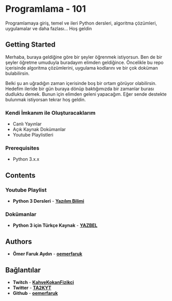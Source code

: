 # Programlama - 101
Programlamaya giriş, temel ve ileri Python dersleri, algoritma çözümleri, uygulamalar ve daha fazlası... Hoş geldin

## Getting Started
Merhaba, buraya geldiğine göre bir şeyler öğrenmek istiyorsun. Ben de bir şeyler öğretme umuduyla buradayım elimden geldiğince. Öncelikle bu repo içerisinde algoritma çözümlerini, uygulama kodlarını ve bir çok doküman bulabilirsin.

Belki şu an uğradığın zaman içerisinde boş bir ortam görüyor olabilirsin. Hedefim ileride bir gün buraya dönüp baktığımızda bir zamanlar burası dudluktu demek. Bunun için elimden geleni yapacağım. Eğer sende destekte bulunmak istiyorsan tekrar hoş geldin.

### Kendi İmkanım ile Oluşturacaklarım
+ Canlı Yayınlar
+ Açık Kaynak Dokümanlar
+ Youtube Playlistleri

### Prerequisites
+ Python 3.x.x

## Contents
### Youtube Playlist
+ **Python 3 Dersleri** - [**Yazılım Bilimi**](https://www.youtube.com/playlist?list=PLIHume2cwmHehcxQE1XZieL21syR3m3tR)

### Dokümanlar
+ **Python 3 için Türkçe Kaynak** - [**YAZBEL**](https://python-istihza.yazbel.com/)


## Authors
+ **Ömer Faruk Aydın** - [**oemerfaruk**](https://github.com/oemerfaruk/)

## Bağlantılar
+ **Twitch** - [**KahveKokanFizikci**](https://www.twitch.tv/kahvekokanfizikci)
+ **Twitter** - [**TA2KYT**](https://twitter.com/ta2kyt)
+ **Github** - [**oemerfaruk**](https://github.com/oemerfaruk/)
